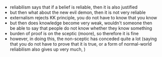 - reliabilism says that if a belief is reliable, then it is also justified
- but then what about the new evil demon, then it is not very reliable
- externalism rejects KK principle, you do not have to know that you know
- but then does knowledge become very weak, wouldn't someone then be able to say that people do not know whether they know something
- burden of proof is on the sceptic (moore), so therefore it is fine
- however, in doing this, the non-sceptic has conceded quite a lot (saying that you do not have to prove that it is true, or a form of normal-world reliabilism also gives up very much, )